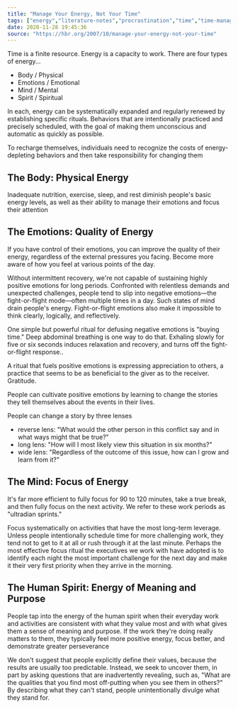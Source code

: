 ```yaml
---
title: "Manage Your Energy, Not Your Time"
tags: ["energy","literature-notes","procrastination","time","time-management","productivity"]
date: 2020-11-28 19:45:36
source: "https://hbr.org/2007/10/manage-your-energy-not-your-time"
---
```


Time is a finite resource. Energy is a capacity to work. There are four types of energy...

- Body / Physical 
- Emotions / Emotional
- Mind / Mental
- Spirit / Spiritual

In each, energy can be systematically expanded and regularly renewed by establishing specific rituals. Behaviors that are intentionally practiced and precisely scheduled, with the goal of making them unconscious and automatic as quickly as possible.

To recharge themselves, individuals need to recognize the costs of energy-depleting behaviors and then take responsibility for changing them

## The Body: Physical Energy

Inadequate nutrition, exercise, sleep, and rest diminish people's basic energy levels, as well as their ability to manage their emotions and focus their attention

## The Emotions: Quality of Energy

If you have control of their emotions, you can improve the quality of their energy, regardless of the external pressures you facing. Become more aware of how you feel at various points of the day.

Without intermittent recovery, we're not capable of sustaining highly positive emotions for long periods. Confronted with relentless demands and unexpected challenges, people tend to slip into negative emotions—the fight-or-flight mode—often multiple times in a day. Such states of mind drain people's energy. Fight-or-flight emotions also make it impossible to think clearly, logically, and reflectively. 

One simple but powerful ritual for defusing negative emotions is "buying time." Deep abdominal breathing is one way to do that. Exhaling slowly for five or six seconds induces relaxation and recovery, and turns off the fight-or-flight response.. 

A ritual that fuels positive emotions is expressing appreciation to others, a practice that seems to be as beneficial to the giver as to the receiver. Gratitude.

People can cultivate positive emotions by learning to change the stories they tell themselves about the events in their lives. 

People can change a story by three lenses
- reverse lens: "What would the other person in this conflict say and in what ways might that be true?"
- long lens: "How will I most likely view this situation in six months?"
- wide lens: "Regardless of the outcome of this issue, how can I grow and learn from it?"

## The Mind: Focus of Energy

It's far more efficient to fully focus for 90 to 120 minutes, take a true break, and then fully focus on the next activity. We refer to these work periods as "ultradian sprints."

Focus systematically on activities that have the most long-term leverage. Unless people intentionally schedule time for more challenging work, they tend not to get to it at all or rush through it at the last minute. Perhaps the most effective focus ritual the executives we work with have adopted is to identify each night the most important challenge for the next day and make it their very first priority when they arrive in the morning.

## The Human Spirit: Energy of Meaning and Purpose

People tap into the energy of the human spirit when their everyday work and activities are consistent with what they value most and with what gives them a sense of meaning and purpose. If the work they're doing really matters to them, they typically feel more positive energy, focus better, and demonstrate greater perseverance

We don't suggest that people explicitly define their values, because the results are usually too predictable. Instead, we seek to uncover them, in part by asking questions that are inadvertently revealing, such as, "What are the qualities that you find most off-putting when you see them in others?" By describing what they can't stand, people unintentionally divulge what they stand for.

